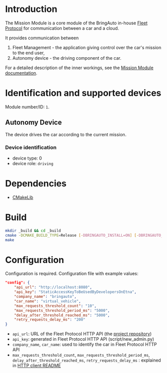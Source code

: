 # Introduction

The Mission Module is a core module of the BringAuto in-house [Fleet Protocol](https://drive.google.com/file/d/1LYX23FhOn9n67qt3apTscwstsx48Spzi/view) for communication between a car and a cloud.

It provides communication between
1. Fleet Management - the application giving control over the car's mission to the end user,
2. Autonomy device - the driving component of the car.

For a detailed description of the inner workings, see the [Mission Module documentation](./docs/mission_module.md).

# Identification and supported devices

Module number/ID: `1`.

## Autonomy Device

The device drives the car according to the current mission.

### Device identification
- device type: 0
- device role: `driving`

# Dependencies

- [CMakeLib](https://github.com/cmakelib/cmakelib)

# Build

```bash
mkdir _build && cd _build
cmake -DCMAKE_BUILD_TYPE=Release [-DBRINGAUTO_INSTALL=ON] [-DBRINGAUTO_PACKAGE=ON] ..
make
```

# Configuration

Configuration is required. Configuration file with example values:

```json
"config": {
    "api_url": "http://localhost:8080",
    "api_key": "StaticAccessKeyToBeUsedByDevelopersOnEtna",
    "company_name": "bringauto",
    "car_name": "virtual_vehicle",
    "max_requests_threshold_count": "10",
    "max_requests_threshold_period_ms": "5000",
    "delay_after_threshold_reached_ms": "5000",
    "retry_requests_delay_ms": "200"
}
```

- `api_url`: URL of the Fleet Protocol HTTP API (the [project repository](https://gitlab.bringauto.com/bring-auto/fleet-protocol-v2/http-api/fleet-v2-http-api))
- `api_key`: generated in Fleet Protocol HTTP API (script/new_admin.py)
- `company_name`, `car_name`: used to identify the car in Fleet Protocol HTTP API
- `max_requests_threshold_count`, `max_requests_threshold_period_ms`, `delay_after_threshold_reached_ms`, `retry_requests_delay_ms` : explained in [HTTP client README](./lib/fleet-v2-http-client/README.md)

